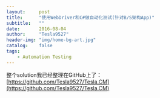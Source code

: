 ```yaml
---
layout:     post
title:      "使用WebDriver和C#做自动化测试(针对B/S架构App)"
subtitle:   ""
date:       2016-08-04
author:     "Tesla9527"
header-img: "img/home-bg-art.jpg"
catalog:    false
tags:
    - Automation Testing
---
```

整个solution我已经整理在GitHub上了：[https://github.com/Tesla9527/Tesla.CM](https://github.com/Tesla9527/Tesla.CM)
